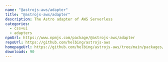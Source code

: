 ```yaml
---
name: "@astrojs-aws/adapter"
title: "@astrojs-aws/adapter"
description: The Astro adapter of AWS Serverless
categories:
  - css+ui
  - adapters
npmUrl: https://www.npmjs.com/package/@astrojs-aws/adapter
repoUrl: https://github.com/helbing/astrojs-aws
homepageUrl: https://github.com/helbing/astrojs-aws/tree/main/packages/adapter
downloads: 90
---
```


